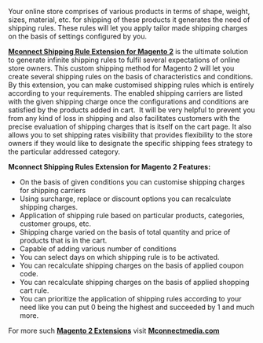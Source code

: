 <p>Your online store comprises of various products in terms of shape, weight, sizes, material, etc. for shipping of these products it generates the need of shipping rules. These rules will let you apply tailor made shipping charges on the basis of settings configured by you.</p>
<p><a href="https://www.mconnectmedia.com/shipping-rules-magento-2.html"><strong>Mconnect Shipping Rule Extension for Magento 2</strong></a> is the ultimate solution to generate infinite shipping rules to fulfil several expectations of online store owners. This custom shipping method for Magento 2 will let you create several shipping rules on the basis of characteristics and conditions. By this extension, you can make customised shipping rules which is entirely according to your requirements. The enabled shipping carriers are listed with the given shipping charge once the configurations and conditions are satisfied by the products added in cart.&nbsp; It will be very helpful to prevent you from any kind of loss in shipping and also facilitates customers with the precise evaluation of shipping charges that is itself on the cart page. It also allows you to set shipping rates visibility that provides flexibility to the store owners if they would like to designate the specific shipping fees strategy to the particular addressed category.</p>
<p><strong>Mconnect Shipping Rules Extension for Magento 2 Features:</strong></p>
<ul>
<li>On the basis of given conditions you can customise shipping charges for shipping carriers</li>
<li>Using surcharge, replace or discount options you can recalculate shipping charges.</li>
<li>Application of shipping rule based on particular products, categories, customer groups, etc.</li>
<li>Shipping charge varied on the basis of total quantity and price of products that is in the cart.</li>
<li>Capable of adding various number of conditions</li>
<li>You can select days on which shipping rule is to be activated.</li>
<li>You can recalculate shipping charges on the basis of applied coupon code.</li>
<li>You can recalculate shipping charges on the basis of applied shopping cart rule.</li>
<li>You can prioritize the application of shipping rules according to your need like you can put 0 being the highest and succeeded by 1 and much more.</li>
</ul>
<p>For more such <a href="https://www.mconnectmedia.com/magento-2-extensions"><strong>Magento 2 Extensions</strong></a> visit <a href="https://www.mconnectmedia.com"><strong>Mconnectmedia.com</strong></a></p>
